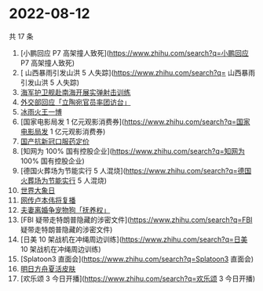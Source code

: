 # 2022-08-12

共 17 条

<!-- BEGIN ZHIHUSEARCH -->
<!-- 最后更新时间 Fri Aug 12 2022 13:12:45 GMT+0800 (China Standard Time) -->
1. [小鹏回应 P7 高架撞人致死](https://www.zhihu.com/search?q=小鹏回应 P7 高架撞人致死)
1. [	山西暴雨引发山洪 5 人失踪](https://www.zhihu.com/search?q=	山西暴雨引发山洪 5 人失踪)
1. [海军护卫舰赴南海开展实弹射击训练](https://www.zhihu.com/search?q=海军护卫舰赴南海开展实弹射击训练)
1. [外交部回应「立陶宛官员率团访台」](https://www.zhihu.com/search?q=外交部回应「立陶宛官员率团访台」)
1. [冰雨火王一博](https://www.zhihu.com/search?q=冰雨火王一博)
1. [国家电影局发 1 亿元观影消费券](https://www.zhihu.com/search?q=国家电影局发 1 亿元观影消费券)
1. [国产抗新冠口服药定价](https://www.zhihu.com/search?q=国产抗新冠口服药定价)
1. [知网为 100% 国有控股企业](https://www.zhihu.com/search?q=知网为 100% 国有控股企业)
1. [德国火葬场为节能实行 5 人混烧](https://www.zhihu.com/search?q=德国火葬场为节能实行 5 人混烧)
1. [世界大象日](https://www.zhihu.com/search?q=世界大象日)
1. [网传卢本伟将复播](https://www.zhihu.com/search?q=网传卢本伟将复播)
1. [夫妻离婚争宠物狗「抚养权」](https://www.zhihu.com/search?q=夫妻离婚争宠物狗「抚养权」)
1. [FBI 疑带走特朗普隐藏的涉密文件](https://www.zhihu.com/search?q=FBI 疑带走特朗普隐藏的涉密文件)
1. [日美 10 架战机在冲绳周边训练](https://www.zhihu.com/search?q=日美 10 架战机在冲绳周边训练)
1. [Splatoon3 直面会](https://www.zhihu.com/search?q=Splatoon3 直面会)
1. [明日方舟夏活皮肤](https://www.zhihu.com/search?q=明日方舟夏活皮肤)
1. [欢乐颂 3 今日开播](https://www.zhihu.com/search?q=欢乐颂 3 今日开播)
<!-- END ZHIHUSEARCH -->
